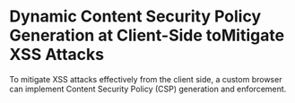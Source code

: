 # Dynamic Content Security Policy Generation at Client-Side toMitigate XSS Attacks
To mitigate XSS attacks effectively from the client side, a custom browser can implement Content Security Policy (CSP) generation and enforcement.

